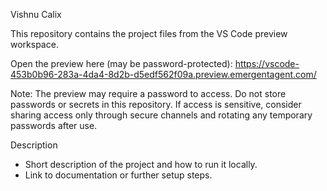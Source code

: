 Vishnu Calix

This repository contains the project files from the VS Code preview workspace.

Open the preview here (may be password-protected):
https://vscode-453b0b96-283a-4da4-8d2b-d5edf562f09a.preview.emergentagent.com/

Note: The preview may require a password to access. Do not store passwords or secrets in this repository. If access is sensitive, consider sharing access only through secure channels and rotating any temporary passwords after use.

Description
- Short description of the project and how to run it locally.
- Link to documentation or further setup steps.
